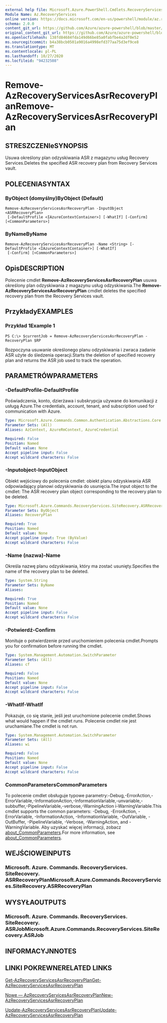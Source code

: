 ```yaml
---
external help file: Microsoft.Azure.PowerShell.Cmdlets.RecoveryServices.SiteRecovery.dll-Help.xml
Module Name: Az.RecoveryServices
online version: https://docs.microsoft.com/en-us/powershell/module/az.recoveryservices/remove-azrecoveryservicesasrrecoveryplan
schema: 2.0.0
content_git_url: https://github.com/Azure/azure-powershell/blob/master/src/RecoveryServices/RecoveryServices/help/Remove-AzRecoveryServicesAsrRecoveryPlan.md
original_content_git_url: https://github.com/Azure/azure-powershell/blob/master/src/RecoveryServices/RecoveryServices/help/Remove-AzRecoveryServicesAsrRecoveryPlan.md
ms.openlocfilehash: 138fd84684fda149d66be85a0fabfbe4a2df0e52
ms.sourcegitcommit: b4a38bcb0501a9016a4998efd377aa75d3ef9ce8
ms.translationtype: MT
ms.contentlocale: pl-PL
ms.lasthandoff: 10/27/2020
ms.locfileid: "94232508"
---
```

# <span data-ttu-id="dce7a-101">Remove-AzRecoveryServicesAsrRecoveryPlan</span><span class="sxs-lookup"><span data-stu-id="dce7a-101">Remove-AzRecoveryServicesAsrRecoveryPlan</span></span>

## <span data-ttu-id="dce7a-102">STRESZCZENIe</span><span class="sxs-lookup"><span data-stu-id="dce7a-102">SYNOPSIS</span></span>
<span data-ttu-id="dce7a-103">Usuwa określony plan odzyskiwania ASR z magazynu usług Recovery Services.</span><span class="sxs-lookup"><span data-stu-id="dce7a-103">Deletes the specified ASR recovery plan from Recovery Services vault.</span></span>

## <span data-ttu-id="dce7a-104">POLECENIA</span><span class="sxs-lookup"><span data-stu-id="dce7a-104">SYNTAX</span></span>

### <span data-ttu-id="dce7a-105">ByObject (domyślny)</span><span class="sxs-lookup"><span data-stu-id="dce7a-105">ByObject (Default)</span></span>
```
Remove-AzRecoveryServicesAsrRecoveryPlan -InputObject <ASRRecoveryPlan>
 [-DefaultProfile <IAzureContextContainer>] [-WhatIf] [-Confirm] [<CommonParameters>]
```

### <span data-ttu-id="dce7a-106">ByName</span><span class="sxs-lookup"><span data-stu-id="dce7a-106">ByName</span></span>
```
Remove-AzRecoveryServicesAsrRecoveryPlan -Name <String> [-DefaultProfile <IAzureContextContainer>] [-WhatIf]
 [-Confirm] [<CommonParameters>]
```

## <span data-ttu-id="dce7a-107">Opis</span><span class="sxs-lookup"><span data-stu-id="dce7a-107">DESCRIPTION</span></span>
<span data-ttu-id="dce7a-108">Polecenie cmdlet **Remove-AzRecoveryServicesAsrRecoveryPlan** usuwa określony plan odzyskiwania z magazynu usług odzyskiwania.</span><span class="sxs-lookup"><span data-stu-id="dce7a-108">The **Remove-AzRecoveryServicesAsrRecoveryPlan** cmdlet deletes the specified recovery plan from the Recovery Services vault.</span></span>

## <span data-ttu-id="dce7a-109">Przykłady</span><span class="sxs-lookup"><span data-stu-id="dce7a-109">EXAMPLES</span></span>

### <span data-ttu-id="dce7a-110">Przykład 1</span><span class="sxs-lookup"><span data-stu-id="dce7a-110">Example 1</span></span>
```
PS C:\> $currentJob = Remove-AzRecoveryServicesAsrRecoveryPlan -RecoveryPlan $RP
```

<span data-ttu-id="dce7a-111">Rozpoczyna usuwanie określonego planu odzyskiwania i zwraca zadanie ASR użyte do śledzenia operacji.</span><span class="sxs-lookup"><span data-stu-id="dce7a-111">Starts the deletion of specified recovery plan and returns the ASR job used to track the operation.</span></span>

## <span data-ttu-id="dce7a-112">PARAMETRÓW</span><span class="sxs-lookup"><span data-stu-id="dce7a-112">PARAMETERS</span></span>

### <span data-ttu-id="dce7a-113">-DefaultProfile</span><span class="sxs-lookup"><span data-stu-id="dce7a-113">-DefaultProfile</span></span>
<span data-ttu-id="dce7a-114">Poświadczenia, konto, dzierżawa i subskrypcja używane do komunikacji z usługą Azure.</span><span class="sxs-lookup"><span data-stu-id="dce7a-114">The credentials, account, tenant, and subscription used for communication with Azure.</span></span>


```yaml
Type: Microsoft.Azure.Commands.Common.Authentication.Abstractions.Core.IAzureContextContainer
Parameter Sets: (All)
Aliases: AzContext, AzureRmContext, AzureCredential

Required: False
Position: Named
Default value: None
Accept pipeline input: False
Accept wildcard characters: False
```

### <span data-ttu-id="dce7a-115">-Inputobject</span><span class="sxs-lookup"><span data-stu-id="dce7a-115">-InputObject</span></span>
<span data-ttu-id="dce7a-116">Obiekt wejściowy do polecenia cmdlet: obiekt planu odzyskiwania ASR odpowiadający planowi odzyskiwania do usunięcia.</span><span class="sxs-lookup"><span data-stu-id="dce7a-116">The input object to the cmdlet: The ASR recovery plan object corresponding to the recovery plan to be deleted.</span></span>

```yaml
Type: Microsoft.Azure.Commands.RecoveryServices.SiteRecovery.ASRRecoveryPlan
Parameter Sets: ByObject
Aliases: RecoveryPlan

Required: True
Position: Named
Default value: None
Accept pipeline input: True (ByValue)
Accept wildcard characters: False
```

### <span data-ttu-id="dce7a-117">-Name (nazwa)</span><span class="sxs-lookup"><span data-stu-id="dce7a-117">-Name</span></span>
<span data-ttu-id="dce7a-118">Określa nazwę planu odzyskiwania, który ma zostać usunięty.</span><span class="sxs-lookup"><span data-stu-id="dce7a-118">Specifies the name of the recovery plan to be deleted.</span></span>

```yaml
Type: System.String
Parameter Sets: ByName
Aliases:

Required: True
Position: Named
Default value: None
Accept pipeline input: False
Accept wildcard characters: False
```

### <span data-ttu-id="dce7a-119">-Potwierdź</span><span class="sxs-lookup"><span data-stu-id="dce7a-119">-Confirm</span></span>
<span data-ttu-id="dce7a-120">Monituje o potwierdzenie przed uruchomieniem polecenia cmdlet.</span><span class="sxs-lookup"><span data-stu-id="dce7a-120">Prompts you for confirmation before running the cmdlet.</span></span>

```yaml
Type: System.Management.Automation.SwitchParameter
Parameter Sets: (All)
Aliases: cf

Required: False
Position: Named
Default value: None
Accept pipeline input: False
Accept wildcard characters: False
```

### <span data-ttu-id="dce7a-121">-WhatIf</span><span class="sxs-lookup"><span data-stu-id="dce7a-121">-WhatIf</span></span>
<span data-ttu-id="dce7a-122">Pokazuje, co się stanie, jeśli jest uruchomione polecenie cmdlet.</span><span class="sxs-lookup"><span data-stu-id="dce7a-122">Shows what would happen if the cmdlet runs.</span></span> <span data-ttu-id="dce7a-123">Polecenie cmdlet nie jest uruchamiane.</span><span class="sxs-lookup"><span data-stu-id="dce7a-123">The cmdlet is not run.</span></span>

```yaml
Type: System.Management.Automation.SwitchParameter
Parameter Sets: (All)
Aliases: wi

Required: False
Position: Named
Default value: None
Accept pipeline input: False
Accept wildcard characters: False
```

### <span data-ttu-id="dce7a-124">CommonParameters</span><span class="sxs-lookup"><span data-stu-id="dce7a-124">CommonParameters</span></span>
<span data-ttu-id="dce7a-125">To polecenie cmdlet obsługuje typowe parametry:-Debug,-ErrorAction,-ErrorVariable,-InformationAction,-InformationVariable,-unvariable,-subbuffer,-PipelineVariable,-verbose,-WarningAction i-WarningVariable.</span><span class="sxs-lookup"><span data-stu-id="dce7a-125">This cmdlet supports the common parameters: -Debug, -ErrorAction, -ErrorVariable, -InformationAction, -InformationVariable, -OutVariable, -OutBuffer, -PipelineVariable, -Verbose, -WarningAction, and -WarningVariable.</span></span> <span data-ttu-id="dce7a-126">Aby uzyskać więcej informacji, zobacz [about_CommonParameters](http://go.microsoft.com/fwlink/?LinkID=113216).</span><span class="sxs-lookup"><span data-stu-id="dce7a-126">For more information, see [about_CommonParameters](http://go.microsoft.com/fwlink/?LinkID=113216).</span></span>

## <span data-ttu-id="dce7a-127">WEJŚCIOWE</span><span class="sxs-lookup"><span data-stu-id="dce7a-127">INPUTS</span></span>

### <span data-ttu-id="dce7a-128">Microsoft. Azure. Commands. RecoveryServices. SiteRecovery. ASRRecoveryPlan</span><span class="sxs-lookup"><span data-stu-id="dce7a-128">Microsoft.Azure.Commands.RecoveryServices.SiteRecovery.ASRRecoveryPlan</span></span>

## <span data-ttu-id="dce7a-129">WYSYŁA</span><span class="sxs-lookup"><span data-stu-id="dce7a-129">OUTPUTS</span></span>

### <span data-ttu-id="dce7a-130">Microsoft. Azure. Commands. RecoveryServices. SiteRecovery. ASRJob</span><span class="sxs-lookup"><span data-stu-id="dce7a-130">Microsoft.Azure.Commands.RecoveryServices.SiteRecovery.ASRJob</span></span>

## <span data-ttu-id="dce7a-131">INFORMACYJN</span><span class="sxs-lookup"><span data-stu-id="dce7a-131">NOTES</span></span>

## <span data-ttu-id="dce7a-132">LINKI POKREWNE</span><span class="sxs-lookup"><span data-stu-id="dce7a-132">RELATED LINKS</span></span>

[<span data-ttu-id="dce7a-133">Get-AzRecoveryServicesAsrRecoveryPlan</span><span class="sxs-lookup"><span data-stu-id="dce7a-133">Get-AzRecoveryServicesAsrRecoveryPlan</span></span>](./Get-AzRecoveryServicesAsrRecoveryPlan.md)

[<span data-ttu-id="dce7a-134">Nowe — AzRecoveryServicesAsrRecoveryPlan</span><span class="sxs-lookup"><span data-stu-id="dce7a-134">New-AzRecoveryServicesAsrRecoveryPlan</span></span>](./New-AzRecoveryServicesAsrRecoveryPlan.md)

[<span data-ttu-id="dce7a-135">Update-AzRecoveryServicesAsrRecoveryPlan</span><span class="sxs-lookup"><span data-stu-id="dce7a-135">Update-AzRecoveryServicesAsrRecoveryPlan</span></span>](./Update-AzRecoveryServicesAsrRecoveryPlan.md)


